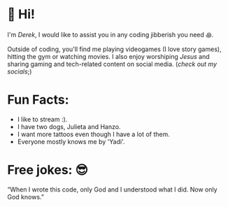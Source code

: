 # 👋 Hi!

I'm *Derek*, I would like to assist you in any coding jibberish you need ꩜.


Outside of coding, you'll find me playing videogames (I love story games), hitting the gym or watching movies. I also enjoy worshiping *Jesus* and sharing gaming and tech-related content on social media. (*check out my socials*;)

# Fun Facts:
 - I like to stream :).
 - I have two dogs, Julieta and Hanzo. 
 - I want more tattoos even though I have a lot of them.
 - Everyone mostly knows me by 'Yadi'.

# Free jokes: 😎
   “When I wrote this code, only God and I understood what I did. Now only God knows.”



